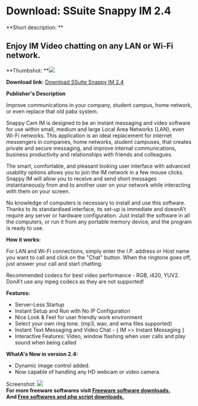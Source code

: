 # Download: SSuite Snappy IM 2.4

**Short description: **

## Enjoy IM Video chatting on any LAN or Wi-Fi network.

  
**Thumbshot: **![](http://www.freewarefiles.com/screenshot/snappyim_md.jpg)   
  
**Download link:** [Download SSuite Snappy IM 2.4](http://freesoftwares.boysofts.com/Snappy-IM_program_78846.html)  
  

**Publisher's Description**  
  

Improve communications in your company, student campus, home network, or even
replace that old pabx system.

Snappy Cam IM is designed to be an instant messaging and video software for
use within small, medium and large Local Area Networks {LAN}, even Wi-Fi
networks. This application is an ideal replacement for internet messengers in
companies, home networks, student campuses, that creates private and secure
messaging, and improve internal communications, business productivity and
relationships with friends and colleagues.

The smart, comfortable, and pleasant looking user interface with advanced
usability options allows you to join the IM network in a few mouse clicks.
Snappy IM will allow you to receive and send short messages instantaneously
from and to another user on your network while interacting with them on your
screen.

No knowledge of computers is necessary to install and use this software.
Thanks to its standardised interface, its set-up is immediate and doesnA't
require any server or hardware configuration. Just install the software in all
the computers, or run it from any portable memory device, and the program is
ready to use.

**How it works:**

For LAN and Wi-Fi connections, simply enter the I.P. address or Host name you
want to call and click on the "Chat" button. When the ringtone goes off, just
answer your call and start chatting.

Recommended codecs for best video performance - RGB, i420, YUV2. DonA't use
any mpeg codecs as they are not supported!

**Features:**

  * Server-Less Startup 
  * Instant Setup and Run with No IP Configuration 
  * Nice Look & Feel for user friendly work environment 
  * Select your own ring tone. {mp3, wav, and wma files supported} 
  * Instant Text Messaging and Video Chat - { IM >> Instant Messaging } 
  * Interactive Features: Video, window flashing when user calls and play sound when being called 

**WhatA's New in version 2.4:**

  * Dynamic image control added. 
  * Now capable of handling any HD webcam or video camera. 

  
  
Screenshot: ![](http://www.freewarefiles.com/screenshot/snappyim.jpg)  
**For more freeware softwares visit [Freeware software downloads.](http://freesoftwares.boysofts.com/)**   
**And [Free softwares and php script downloads.](http://www.boysofts.com/)**

